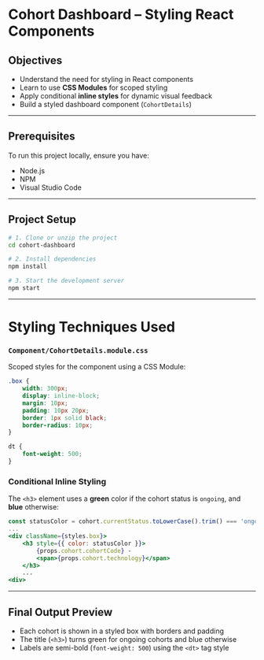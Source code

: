 # Cohort Dashboard – Styling React Components

## Objectives

- Understand the need for styling in React components
- Learn to use **CSS Modules** for scoped styling
- Apply conditional **inline styles** for dynamic visual feedback
- Build a styled dashboard component (`CohortDetails`)

---

## Prerequisites

To run this project locally, ensure you have:
- Node.js
- NPM
- Visual Studio Code
---

## Project Setup

```bash
# 1. Clone or unzip the project
cd cohort-dashboard

# 2. Install dependencies
npm install

# 3. Start the development server
npm start
```

---

# Styling Techniques Used
### `Component/CohortDetails.module.css`
Scoped styles for the component using a CSS Module:
```css
.box {
    width: 300px;
    display: inline-block;
    margin: 10px;
    padding: 10px 20px;
    border: 1px solid black;
    border-radius: 10px;
}

dt {
    font-weight: 500;
}
```
###  Conditional Inline Styling
The `<h3>` element uses a **green** color if the cohort status is `ongoing`, and **blue** otherwise:
```jsx
const statusColor = cohort.currentStatus.toLowerCase().trim() === 'ongoing' ? 'green' : 'blue';
...
<div className={styles.box}>
    <h3 style={{ color: statusColor }}>
        {props.cohort.cohortCode} -
        <span>{props.cohort.technology}</span>
    </h3>
    ...
<div>
```

---

## Final Output Preview
- Each cohort is shown in a styled box with borders and padding
- The title (`<h3>`) turns green for ongoing cohorts and blue otherwise
-  Labels are semi-bold (`font-weight: 500`) using the `<dt>` tag style